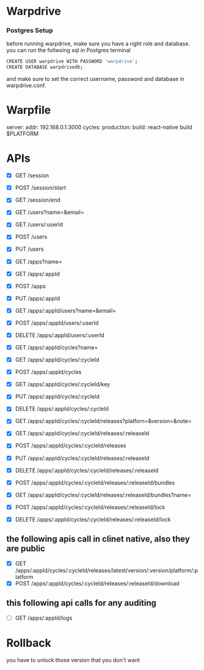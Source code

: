 # Warpdrive

### Postgres Setup

before running warpdrive, make sure you have a right role and database. you can run the follwoing sql in Postgres terminal

```bash
CREATE USER warpdrive WITH PASSWORD 'warpdrive';
CREATE DATABASE warpdrivedb;
```

and make sure to set the correct username, password and database in warpdrive.conf.

# Warpfile

server:
  addr: 192.168.0.1:3000
cycles:
  production:
    build: react-native build $PLATFORM

# APIs

- [x] GET       /session
- [x] POST      /session/start
- [x] GET       /session/end

- [x] GET       /users?name=&email=
- [x] GET       /users/:userId
- [X] POST      /users
- [X] PUT       /users

- [x] GET       /apps?name=
- [x] GET       /apps/:appId
- [x] POST      /apps
- [X] PUT       /apps/:appId

- [x] GET       /apps/:appId/users?name=&email=
- [x] POST      /apps/:appId/users/:userId
- [x] DELETE    /apps/:appId/users/:userId

- [x] GET       /apps/:appId/cycles?name=
- [x] GET       /apps/:appId/cycles/:cycleId
- [x] POST      /apps/:appId/cycles
- [X] GET       /apps/:appId/cycles/:cycleId/key
- [X] PUT       /apps/:appId/cycles/:cycleId
- [X] DELETE    /apps/:appId/cycles/:cycleId

- [x] GET       /apps/:appId/cycles/:cycleId/releases?platforn=&version=&note=
- [x] GET       /apps/:appId/cycles/:cycleId/releases/:releaseId
- [x] POST      /apps/:appId/cycles/:cycleId/releases
- [x] PUT       /apps/:appId/cycles/:cycleId/releases/:releaseId
- [x] DELETE    /apps/:appId/cycles/:cycleId/releases/:releaseId
- [x] POST      /apps/:appId/cycles/:cycleId/releases/:releaseId/bundles
- [x] GET       /apps/:appId/cycles/:cycleId/releases/:releaseId/bundles?name=
- [x] POST      /apps/:appId/cycles/:cycleId/releases/:releaseId/lock
- [x] DELETE    /apps/:appId/cycles/:cycleId/releases/:releaseId/lock

## the following apis call in clinet native, also they are public

- [x] GET       /apps/:appId/cycles/:cycleId/releases/latest/version/:version/platform/:platform
- [x] POST      /apps/:appId/cycles/:cycleId/releases/:releaseId/download

## this following api calls for any auditing

- [ ] GET       /apps/:appId/logs

# Rollback
you have to unlock those version that you don't want